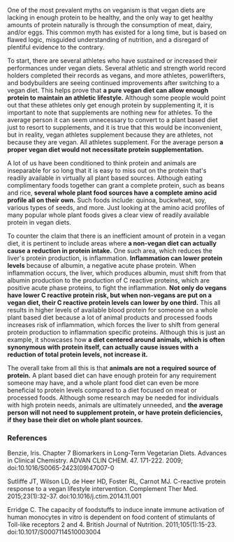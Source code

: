 One of the most prevalent myths on veganism is that vegan diets are lacking in enough protein to be healthy, and the only way to get healthy amounts of protein naturally is through the consumption of meat, dairy, and/or eggs. This common myth has existed for a long time, but is based on flawed logic, misguided understanding of nutrition, and a disregard of plentiful evidence to the contrary.

To start, there are several athletes who have sustained or increased their performances under vegan diets. Several athletic and strength world record holders completed their records as vegans, and more athletes, powerlifters, and bodybuilders are seeing continued improvements after switching to a vegan diet. This helps prove that **a pure vegan diet can allow enough protein to maintain an athletic lifestyle.** Although some people would point out that these athletes only get enough protein by supplementing it, it is important to note that supplements are nothing new for athletes. To the average person it can seem unnecessary to convert to a plant based diet just to resort to supplements, and it is true that this would be inconvenient, but in reality, vegan athletes supplement because they are athletes, not because they are vegan. All athletes supplement. For the average person **a proper vegan diet would not necessitate protein supplementation.**

A lot of us have been conditioned to think protein and animals are inseparable for so long that it is easy to miss out on the protein that's readily available in virtually all plant based sources. Although eating complimentary foods together can grant a complete protein, such as beans and rice, **several whole plant food sources have a complete amino acid profile all on their own.** Such foods include: quinoa, buckwheat, soy, various types of seeds, and more. Just looking at the amino acid profiles of many popular whole plant foods gives a clear view of readily available protein in vegan diets.

To counter the claim that there is an inefficient amount of protein in a vegan diet, it is pertinent to include areas where **a non-vegan diet can actually cause a reduction in protein intake.** One such area, which reduces the liver's protein production, is inflammation. **Inflammation can lower protein levels** because of albumin, a negative acute phase protein. When inflammation occurs, the liver, which produces albumin, must shift from that albumin production to the production of C reactive proteins, which are positive acute phase proteins, to fight the inflammation. **Not only do vegans have lower C reactive protein risk, but when non-vegans are put on a vegan diet, their C reactive protein levels can lower by one third.** This all results in higher levels of available blood protein for someone on a whole plant based diet because a lot of animal products and processed foods increases risk of inflammation, which forces the liver to shift from general protein production to inflammation specific proteins. Although this is just an example, it showcases how **a diet centered around animals, which is often synonymous with protein itself, can actually cause issues with a reduction of total protein levels, not increase it.**

The overall take from all this is that **animals are not a required source of protein.** A plant based diet can have enough protein for any requirement someone may have, and a whole plant food diet can even be more beneficial to protein levels compared to a diet focused on meat or processed foods. Although some research may be needed for individuals with high protein needs, animals are ultimately unneeded, and **the average person will not need to supplement protein, or have protein deficiencies, if they base their diet on whole plant sources.**

### References

Benzie, Iris. Chapter 7 Biomarkers in Long‐Term Vegetarian Diets. Advances in Clinical Chemistry. ADVAN CLIN CHEM. 47. 171-222. 2009; doi:10.1016/S0065-2423(09)47007-0

Sutliffe JT, Wilson LD, de Heer HD, Foster RL, Carnot MJ. C-reactive protein response to a vegan lifestyle intervention. Complement Ther Med. 2015;23(1):32-37. doi:10.1016/j.ctim.2014.11.001

Erridge C. The capacity of foodstuffs to induce innate immune activation of human monocytes in vitro is dependent on food content of stimulants of Toll-like receptors 2 and 4. British Journal of Nutrition. 2011;105(1):15-23. doi:10.1017/S0007114510003004